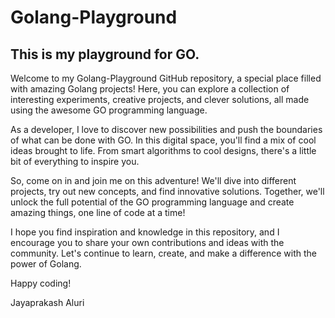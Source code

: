 # Golang-Playground
## This is my playground for GO.

Welcome to my Golang-Playground GitHub repository, a special place filled with amazing Golang projects! Here, you can explore a collection of interesting experiments, creative projects, and clever solutions, all made using the awesome GO programming language.

As a developer, I love to discover new possibilities and push the boundaries of what can be done with GO. In this digital space, you'll find a mix of cool ideas brought to life. From smart algorithms to cool designs, there's a little bit of everything to inspire you.

So, come on in and join me on this adventure! We'll dive into different projects, try out new concepts, and find innovative solutions. Together, we'll unlock the full potential of the GO programming language and create amazing things, one line of code at a time!

I hope you find inspiration and knowledge in this repository, and I encourage you to share your own contributions and ideas with the community. Let's continue to learn, create, and make a difference with the power of Golang. 

Happy coding!

Jayaprakash Aluri
